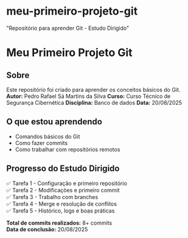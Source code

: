 # meu-primeiro-projeto-git
"Repositório para aprender Git - Estudo Dirigido"
# Meu Primeiro Projeto Git
## Sobre 

Este repositório foi criado para aprender os conceitos básicos do Git.
**Autor:** Pedro Rafael Sá Martins da Silva
**Curso:** Curso Técnico de Segurança Cibernética
**Disciplina:** Banco de dados 
**Data:** 20/08/2025
## O que estou aprendendo 
- Comandos básicos do Git
- Como fazer commits
- Como trabalhar com repositórios remotos

## Progresso do Estudo Dirigido

✅ Tarefa 1 - Configuração e primeiro repositório  
✅ Tarefa 2 - Modificações e primeiro commit  
✅ Tarefa 3 - Trabalho com branches  
✅ Tarefa 4 - Merge e resolução de conflitos  
✅ Tarefa 5 - Histórico, logs e boas práticas  

**Total de commits realizados:** 8+ commits  
**Data de conclusão:** 20/08/2025
